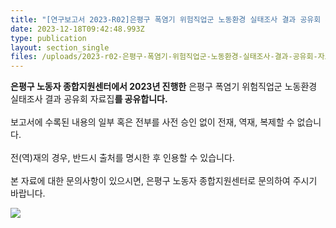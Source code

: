 ```yaml
---
title: "[연구보고서 2023-R02]은평구 폭염기 위험직업군 노동환경 실태조사 결과 공유회 자료집"
date: 2023-12-18T09:42:48.993Z
type: publication
layout: section_single
files: /uploads/2023-r02-은평구-폭염기-위험직업군-노동환경-실태조사-결과-공유회-자료집.pdf
---
```

**은평구 노동자 종합지원센터에서 2023년 진행한** 은평구 폭염기 위험직업군 노동환경 실태조사 결과 공유회 자료집**를 공유합니다.**\
\
보고서에 수록된 내용의 일부 혹은 전부를 사전 승인 없이 전재, 역재, 복제할 수 없습니다.\
\
전(역)재의 경우, 반드시 출처를 명시한 후 인용할 수 있습니다.\
\
본 자료에 대한 문의사항이 있으시면, 은평구 노동자 종합지원센터로 문의하여 주시기 바랍니다.

![](/uploads/2024-자료집.jpg)